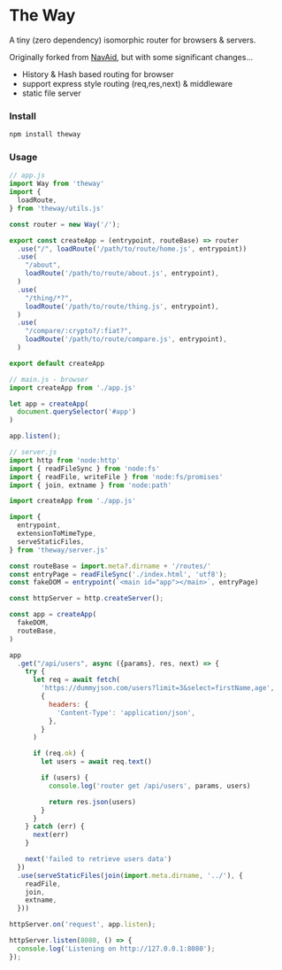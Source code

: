 # The Way

A tiny (zero dependency) isomorphic router for browsers & servers.

Originally forked from [NavAid](https://github.com/lukeed/navaid), but with some significant changes...

- History & Hash based routing for browser
- support express style routing (req,res,next) & middleware
- static file server

### Install
```sh
npm install theway
```

### Usage
```js
// app.js
import Way from 'theway'
import {
  loadRoute,
} from 'theway/utils.js'

const router = new Way('/');

export const createApp = (entrypoint, routeBase) => router
  .use("/", loadRoute('/path/to/route/home.js', entrypoint))
  .use(
    "/about",
    loadRoute('/path/to/route/about.js', entrypoint),
  )
  .use(
    "/thing/*?",
    loadRoute('/path/to/route/thing.js', entrypoint),
  )
  .use(
    "/compare/:crypto?/:fiat?",
    loadRoute('/path/to/route/compare.js', entrypoint),
  )

export default createApp
```

```js
// main.js - browser
import createApp from './app.js'

let app = createApp(
  document.querySelector('#app')
)

app.listen();
```

```js
// server.js
import http from 'node:http'
import { readFileSync } from 'node:fs'
import { readFile, writeFile } from 'node:fs/promises'
import { join, extname } from 'node:path'

import createApp from './app.js'

import {
  entrypoint,
  extensionToMimeType,
  serveStaticFiles,
} from 'theway/server.js'

const routeBase = import.meta?.dirname + '/routes/'
const entryPage = readFileSync('./index.html', 'utf8');
const fakeDOM = entrypoint(`<main id="app"></main>`, entryPage)

const httpServer = http.createServer();

const app = createApp(
  fakeDOM,
  routeBase,
)

app
  .get("/api/users", async ({params}, res, next) => {
    try {
      let req = await fetch(
        'https://dummyjson.com/users?limit=3&select=firstName,age',
        {
          headers: {
            'Content-Type': 'application/json',
          },
        }
      )

      if (req.ok) {
        let users = await req.text()

        if (users) {
          console.log('router get /api/users', params, users)

          return res.json(users)
        }
      }
    } catch (err) {
      next(err)
    }

    next('failed to retrieve users data')
  })
  .use(serveStaticFiles(join(import.meta.dirname, '../'), {
    readFile,
    join,
    extname,
  }))

httpServer.on('request', app.listen);

httpServer.listen(8080, () => {
  console.log('Listening on http://127.0.0.1:8080');
});
```
